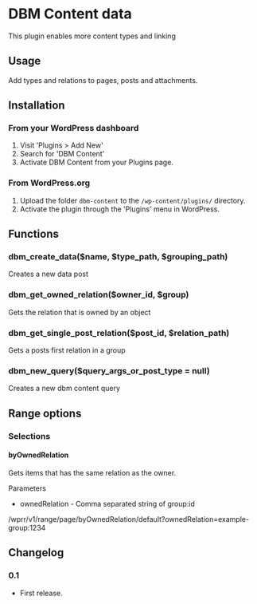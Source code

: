 # DBM Content data

This plugin enables more content types and linking

## Usage

Add types and relations to pages, posts and attachments.

## Installation
### From your WordPress dashboard

1. Visit 'Plugins > Add New'
2. Search for 'DBM Content'
3. Activate DBM Content from your Plugins page.

### From WordPress.org
1. Upload the folder `dbm-content` to the `/wp-content/plugins/` directory.
2. Activate the plugin through the 'Plugins' menu in WordPress.

## Functions
### dbm_create_data($name, $type_path, $grouping_path)
Creates a new data post

### dbm_get_owned_relation($owner_id, $group)
Gets the relation that is owned by an object

### dbm_get_single_post_relation($post_id, $relation_path)
Gets a posts first relation in a group

### dbm_new_query($query_args_or_post_type = null)
Creates a new dbm content query

## Range options
### Selections
#### byOwnedRelation
Gets items that has the same relation as the owner. 

Parameters

* ownedRelation - Comma separated string of group:id

/wprr/v1/range/page/byOwnedRelation/default?ownedRelation=example-group:1234

## Changelog

### 0.1
* First release.